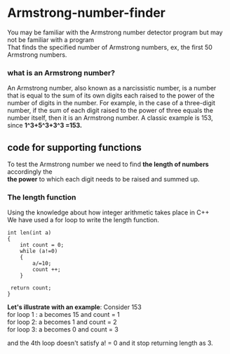 # Armstrong-number-finder
You may be familiar with the Armstrong number detector program but may not be familiar with a program </br>
That finds the specified number of Armstrong numbers, ex, the first 50 Armstrong numbers.

### what is an Armstrong number?

An Armstrong number, also known as a narcissistic number, is a number that is equal to the sum of its own digits each raised to the power of the number of digits in the number. For example, in the case of a three-digit number, if the sum of each digit raised to the power of three equals the number itself, then it is an Armstrong number. A classic example is 153, since 
<strong>1^3+5^3+3^3 =153.</strong>

## code for supporting functions
To test the Armstrong number we need to find <strong>the length of numbers</strong> accordingly the <br> <strong> the power</strong>
to which each digit needs to be raised and summed up.

### The length function
Using the knowledge about how integer arithmetic takes place in C++ <br> 
We have used a for loop to write the length function.
```
int len(int a)
{
    int count = 0;
    while (a!=0)
    {
        a/=10;
        count ++;
    }
    
 return count;
}

```
<strong>Let's illustrate with an example</strong>: Consider 153 <br>
for loop 1 :
 a becomes 15 and count = 1 <br>
for loop 2: a becomes 1 and count = 2 <br>
for loop 3: a becomes 0 and count = 3 <br>

and the 4th loop doesn't satisfy a! = 0 and it stop returning length as 3. 




